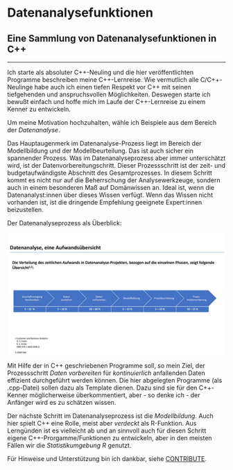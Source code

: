 # Datenanalysefunktionen
## Eine Sammlung von Datenanalysefunktionen in C++


-----------------------------------------------------------------------------------
Ich starte als absoluter C++-Neuling und die hier veröffentlichten Programme beschreiben
meine C++-Lernreise. Wie vermutlich alle C/C++-Neulinge habe auch ich einen tiefen Respekt
vor C++ mit seinen tiefgehenden und anspruchsvollen Möglichkeiten. Deswegen starte ich
bewußt einfach und hoffe mich im Laufe der C++-Lernreise zu einem Kenner zu entwickeln.

Um meine Motivation hochzuhalten, wähle ich Beispiele aus dem Bereich der *Datenanalyse*.

Das Hauptaugenmerk im Datenanalyse-Prozess liegt im Bereich der Modellbildung und der 
Modellbeurteilung. Das ist auch sicher ein spannender Prozess. Was im Datenanalyseprozess
aber immer unterschätzt wird, ist der Datenvorbereitungschritt. Dieser Prozessschritt ist 
der zeit- und budgetaufwändigste Abschnitt des Gesamtprozesses. In diesem Schritt kommt es
nicht nur auf die Beherrschung der Analysewerkzeuge, sondern auch in einem besonderen
Maß auf Domänwissen an. Ideal ist, wenn die Datenanalyst:innen über dieses Wissen verfügt. Wenn 
das Wissen nicht vorhanden ist, ist die dringende Empfehlung geeignete Expert:innen beizustellen.

Der Datenanalyseprozess als Überblick:

![Übersicht Datenanalyseprozess](/images/Aufwanddatenanalyse.jpg)

Mit Hilfe der in C++ geschriebenen Programme soll, so mein Ziel, der Prozessschritt *Daten
vorbereiten* für *kontinuierlich* anfallenden Daten effizient durchgeführt werden können. Die
hier abgelegten Programme (als .cpp-Datei) sollen dazu als Template dienen. Dazu sind sie
für den C++-Kenner möglicherweise überkommentiert, aber - so denke ich - der Anfänger wird
es zu schätzen wissen.

Der nächste Schritt im Datenanalyseprozess ist die *Modellbildung*. Auch hier spielt C++ eine Rolle,
meist aber *verdeckt* als R-Funktion. Aus Lerngünden ist es vielleicht ab und an sinnvoll auch für
diesen Schritt eigene C++-Prorgamme/Funktionen zu entwickeln, aber in den meisten Fällen wir die
*Statistikumgebung R* genutzt.

Für Hinweise und Unterstützung bin ich dankbar, siehe [CONTRIBUTE](https://github.com/SuprenumDE/Datenanalysefunktion/blob/main/CONTRIBUTE.md).
